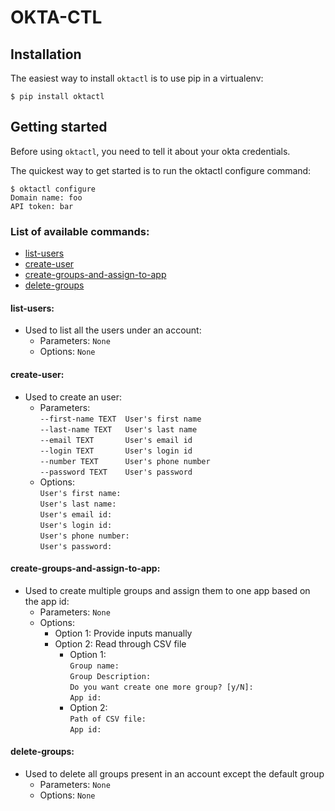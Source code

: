 # OKTA-CTL

## Installation
The easiest way to install `oktactl` is to use pip in a virtualenv:  
  
  
```
$ pip install oktactl  
```  

## Getting started
  
  
Before using `oktactl`, you need to tell it about your okta credentials.   
    
The quickest way to get started is to run the oktactl configure command:  
```
$ oktactl configure
Domain name: foo
API token: bar
```
    
      
### List of available commands:  
   * [list-users](#list-users)
   * [create-user](#create-user)
   * [create-groups-and-assign-to-app](#create-groups-and-assign-to-app)
   * [delete-groups](#delete-groups)
  
   
#### list-users:  
   - Used to list all the users under an account:
      - Parameters: `None`    
      - Options: `None`    
#### create-user:  
   - Used to create an user:  
      - Parameters:  
            `--first-name TEXT  User's first name`  
            `--last-name TEXT   User's last name`  
            `--email TEXT       User's email id`  
            `--login TEXT       User's login id`  
            `--number TEXT      User's phone number`  
            `--password TEXT    User's password`  
      - Options:  
            `User's first name:`   
            `User's last name:`   
            `User's email id:`   
            `User's login id:`   
            `User's phone number:`   
            `User's password:`   
#### create-groups-and-assign-to-app:  
   - Used to create multiple groups and assign them to one app based on the app id:
      - Parameters: `None`
      - Options:  
          - Option 1: Provide inputs manually
          - Option 2: Read through CSV file
              - Option 1:  
                  `Group name:`  
                  `Group Description:`  
                  `Do you want create one more group? [y/N]:`  
                  `App id:`  
              - Option 2:  
                  `Path of CSV file:`   
                  `App id:`   
                  
#### delete-groups:
   - Used to delete all groups present in an account except the default group
      - Parameters: `None`    
      - Options: `None`  
